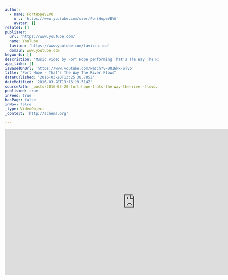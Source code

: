 ```yaml
---
author:
  - name: FortHopeVEVO
    url: 'https://www.youtube.com/user/FortHopeVEVO'
    avatar: {}
related: []
publisher:
  url: 'https://www.youtube.com/'
  name: YouTube
  favicon: 'https://www.youtube.com/favicon.ico'
  domain: www.youtube.com
keywords: []
description: "Music video by Fort Hope performing That's The Way The River Flows. (C) 2016 Virgin EMI Records, a division of Universal Music Operations Limited http://vevo.ly/nb7s4f"
app_links: []
isBasedOnUrl: 'https://www.youtube.com/watch?v=U0I6kk-ojyo'
title: "Fort Hope - That's The Way The River Flows"
datePublished: '2016-03-20T13:25:38.785Z'
dateModified: '2016-03-20T13:16:29.514Z'
sourcePath: _posts/2016-03-20-fort-hope-thats-the-way-the-river-flows.md
published: true
inFeed: true
hasPage: false
inNav: false
_type: VideoObject
_context: 'http://schema.org'

---
```

<iframe src="https://cdn.embedly.com/widgets/media.html?src=https%3A%2F%2Fwww.youtube.com%2Fembed%2FU0I6kk-ojyo%3Ffeature%3Doembed&amp;url=https%3A%2F%2Fwww.youtube.com%2Fwatch%3Fv%3DU0I6kk-ojyo&amp;image=https%3A%2F%2Fi.ytimg.com%2Fvi%2FU0I6kk-ojyo%2Fhqdefault.jpg&amp;key=b7d04c9b404c499eba89ee7072e1c4f7&amp;type=text%2Fhtml&amp;schema=youtube" width="854" height="480" scrolling="no" frameborder="0" allowfullscreen="allowfullscreen" style=""></iframe>